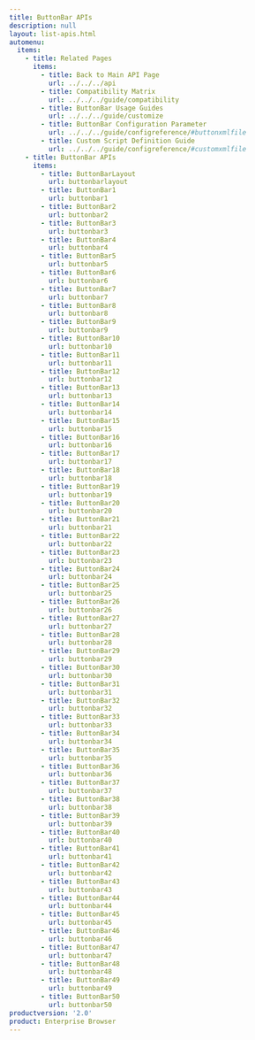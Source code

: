 ```yaml
---
title: ButtonBar APIs
description: null
layout: list-apis.html
automenu:
  items:
    - title: Related Pages
      items:
        - title: Back to Main API Page
          url: ../../../api
        - title: Compatibility Matrix
          url: ../../../guide/compatibility
        - title: ButtonBar Usage Guides
          url: ../../../guide/customize
        - title: ButtonBar Configuration Parameter
          url: ../../../guide/configreference/#buttonxmlfile
        - title: Custom Script Definition Guide
          url: ../../../guide/configreference/#customxmlfile
    - title: ButtonBar APIs
      items:
        - title: ButtonBarLayout
          url: buttonbarlayout
        - title: ButtonBar1
          url: buttonbar1
        - title: ButtonBar2
          url: buttonbar2
        - title: ButtonBar3
          url: buttonbar3
        - title: ButtonBar4
          url: buttonbar4
        - title: ButtonBar5
          url: buttonbar5
        - title: ButtonBar6
          url: buttonbar6
        - title: ButtonBar7
          url: buttonbar7
        - title: ButtonBar8
          url: buttonbar8
        - title: ButtonBar9
          url: buttonbar9
        - title: ButtonBar10
          url: buttonbar10      
        - title: ButtonBar11
          url: buttonbar11
        - title: ButtonBar12
          url: buttonbar12
        - title: ButtonBar13
          url: buttonbar13
        - title: ButtonBar14
          url: buttonbar14
        - title: ButtonBar15
          url: buttonbar15
        - title: ButtonBar16
          url: buttonbar16
        - title: ButtonBar17
          url: buttonbar17
        - title: ButtonBar18
          url: buttonbar18
        - title: ButtonBar19
          url: buttonbar19
        - title: ButtonBar20
          url: buttonbar20
        - title: ButtonBar21
          url: buttonbar21
        - title: ButtonBar22
          url: buttonbar22
        - title: ButtonBar23
          url: buttonbar23
        - title: ButtonBar24
          url: buttonbar24
        - title: ButtonBar25
          url: buttonbar25
        - title: ButtonBar26
          url: buttonbar26
        - title: ButtonBar27
          url: buttonbar27
        - title: ButtonBar28
          url: buttonbar28
        - title: ButtonBar29
          url: buttonbar29
        - title: ButtonBar30
          url: buttonbar30
        - title: ButtonBar31
          url: buttonbar31
        - title: ButtonBar32
          url: buttonbar32
        - title: ButtonBar33
          url: buttonbar33
        - title: ButtonBar34
          url: buttonbar34
        - title: ButtonBar35
          url: buttonbar35
        - title: ButtonBar36
          url: buttonbar36
        - title: ButtonBar37
          url: buttonbar37
        - title: ButtonBar38
          url: buttonbar38
        - title: ButtonBar39
          url: buttonbar39
        - title: ButtonBar40
          url: buttonbar40
        - title: ButtonBar41
          url: buttonbar41
        - title: ButtonBar42
          url: buttonbar42
        - title: ButtonBar43
          url: buttonbar43
        - title: ButtonBar44
          url: buttonbar44
        - title: ButtonBar45
          url: buttonbar45
        - title: ButtonBar46
          url: buttonbar46
        - title: ButtonBar47
          url: buttonbar47
        - title: ButtonBar48
          url: buttonbar48
        - title: ButtonBar49
          url: buttonbar49
        - title: ButtonBar50
          url: buttonbar50		  
productversion: '2.0'
product: Enterprise Browser
---
```

